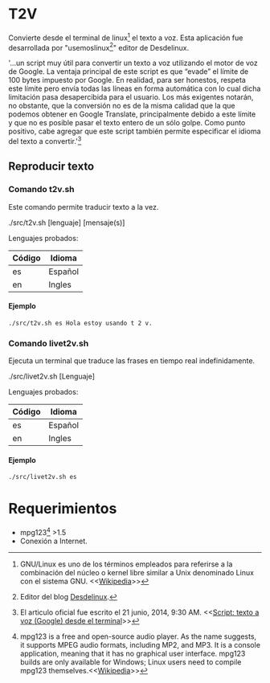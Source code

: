 T2V
===

Convierte desde el terminal de linux[^1] el texto a voz. Esta aplicación fue desarrollada por "usemoslinux[^3]" editor de Desdelinux.

'...un script muy útil para convertir un texto a voz utilizando el motor de voz de Google. La ventaja principal de este script es que “evade” el límite de 100 bytes impuesto por Google. En realidad, para ser honestos, respeta este límite pero envía todas las líneas en forma automática con lo cual dicha limitación pasa desapercibida para el usuario. Los más exigentes notarán, no obstante, que la conversión no es de la misma calidad que la que podemos obtener en Google Translate, principalmente debido a este límite y que no es posible pasar el texto entero de un sólo golpe. Como punto positivo, cabe agregar que este script también permite especificar el idioma del texto a convertir.'[^4]

[^1]: GNU/Linux es uno de los términos empleados para referirse a la combinación del núcleo o kernel libre similar a Unix denominado Linux con el sistema GNU. <<[Wikipedia](http://es.wikipedia.org/?title=GNU/Linux)>>

[^3]: Editor del blog [Desdelinux](desdelinux.net).

[^4]: El articulo oficial fue escrito el 21 junio, 2014, 9:30 AM. <<[Script: texto a voz (Google) desde el terminal](http://blog.desdelinux.net/script-texto-voz-google-desde-el-terminal/)>>

Reproducir texto
----------------

### Comando t2v.sh

Este comando permite traducir texto a la vez.

./src/t2v.sh [lenguaje] [mensaje(s)]

Lenguajes probados:

| Código  | Idioma  |
|---------|---------|
| es      | Español |
| en      | Ingles  |

#### Ejemplo

```
./src/t2v.sh es Hola estoy usando t 2 v.
```

### Comando livet2v.sh

Ejecuta un terminal que traduce las frases en tiempo real indefinidamente.

./src/livet2v.sh [Lenguaje]

Lenguajes probados:

| Código  | Idioma  |
|---------|---------|
| es      | Español |
| en      | Ingles  |

#### Ejemplo

```
./src/livet2v.sh es
```

Requerimientos
==============

 - mpg123[^2] >1.5
 - Conexión a Internet.


 
[^2]: mpg123 is a free and open-source audio player. As the name suggests, it supports MPEG audio formats, including MP2, and MP3. It is a console application, meaning that it has no graphical user interface. mpg123 builds are only available for Windows; Linux users need to compile mpg123 themselves.<<[Wikipedia](http://en.wikipedia.org/wiki/Mpg123)>>

